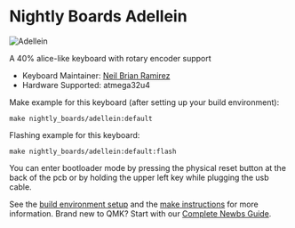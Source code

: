 # Nightly Boards Adellein

![Adellein](https://i.imgur.com/WIZvvcDl.png)

A 40% alice-like keyboard with rotary encoder support

* Keyboard Maintainer: [Neil Brian Ramirez](https://github.com/NightlyBoards)
* Hardware Supported: atmega32u4

Make example for this keyboard (after setting up your build environment):

    make nightly_boards/adellein:default
	
Flashing example for this keyboard:

    make nightly_boards/adellein:default:flash

You can enter bootloader mode by pressing the physical reset button at the back of the pcb or by holding the upper left key while plugging the usb cable.

See the [build environment setup](https://docs.qmk.fm/#/getting_started_build_tools) and the [make instructions](https://docs.qmk.fm/#/getting_started_make_guide) for more information. Brand new to QMK? Start with our [Complete Newbs Guide](https://docs.qmk.fm/#/newbs).
